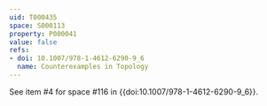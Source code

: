 ```yaml
---
uid: T000435
space: S000113
property: P000041
value: false
refs:
- doi: 10.1007/978-1-4612-6290-9_6
  name: Counterexamples in Topology
---
```


See item #4 for space #116 in {{doi:10.1007/978-1-4612-6290-9_6}}.
